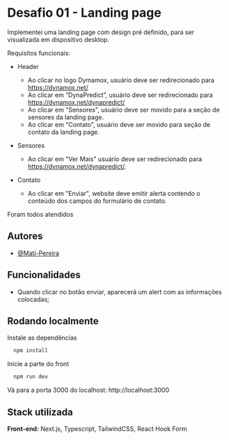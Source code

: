 # Desafio 01 - Landing page

Implementei uma landing page com design pré definido, para ser visualizada em dispositivo desktop.

Requisitos funcionais:

- Header

  - Ao clicar no logo Dymamox, usuário deve ser redirecionado para https://dynamox.net/
  - Ao clicar em “DynaPredict”, usuário deve ser redirecionado para https://dynamox.net/dynapredict/
  - Ao clicar em "Sensores", usuário deve ser movido para a seção de sensores da landing page.
  - Ao clicar em "Contato", usuário deve ser movido para seção de contato da landing page.

- Sensores

  - Ao clicar em "Ver Mais" usuário deve ser redirecionado para https://dynamox.net/dynapredict/.

- Contato

  - Ao clicar em "Enviar", website deve emitir alerta contendo o conteúdo dos campos do formulário de contato.

Foram todos atendidos

## Autores

- [@Mati-Pereira](https://www.github.com/Mati-Pereira)

## Funcionalidades

- Quando clicar no botão enviar, aparecerá um alert com as informações colocadas;

## Rodando localmente

Instale as dependências

```bash
  npm install
```

Inicie a parte do front

```bash
  npm run dev
```

Vá para a porta 3000 do localhost: http://localhost:3000

## Stack utilizada

**Front-end:** Next.js, Typescript, TailwindCSS, React Hook Form
